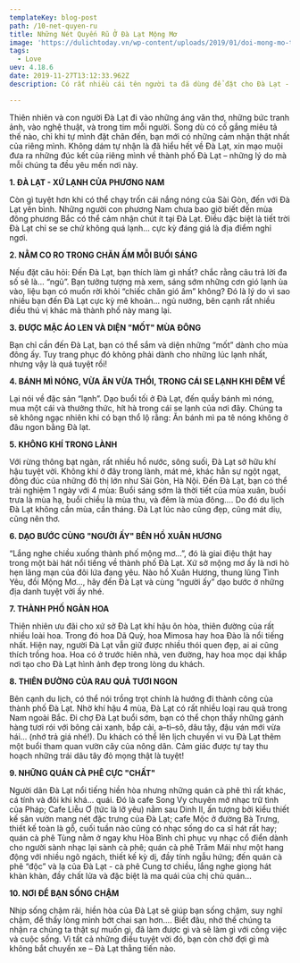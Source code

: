 ```yaml
---
templateKey: blog-post
path: /10-net-quyen-ru
title: Những Nét Quyến Rũ Ở Đà Lạt Mộng Mơ
image: 'https://dulichtoday.vn/wp-content/uploads/2019/01/doi-mong-mo-thung-lung-tinh-yeu-da-lat.jpg' 
tags:
  - Love
uev: 4.18.6
date: 2019-11-27T13:12:33.962Z
description: Có rất nhiều cái tên người ta đã dùng để đặt cho Đà Lạt - Thành phố Ngàn hoa, Xứ sở tình yêu, thành phố buồn, thành phố mộng mơ, Xứ hoa đào…

---
```



Thiên nhiên và con người Đà Lạt đi vào những áng văn thơ, những bức tranh ảnh, vào nghệ thuật, và trong tim mỗi người. Song dù có cố gắng miêu tả thế nào, chỉ khi tự mình đặt chân đến, bạn mới có những cảm nhận thật nhất của riêng mình. Không dám tự nhận là đã hiểu hết về Đà Lạt, xin mạo muội đưa ra những đúc kết của riêng mình về thành phố Đà Lạt – những lý do mà mỗi chúng ta đều yêu mến nơi này.     
 
**1. ĐÀ LẠT - XỨ LẠNH CỦA PHƯƠNG NAM**
 
 
Còn gì tuyệt hơn khi có thể chạy trốn cái nắng nóng của Sài Gòn, đến với Đà Lạt yên bình. Những người con phương Nam chưa bao giờ biết đến mùa đông phương Bắc có thể cảm nhận chút ít tại Đà Lạt. Điều đặc biệt là tiết trời Đà Lạt chỉ se se chứ không quá lạnh… cực kỳ đáng giá là địa điểm nghỉ ngơi. 
 
**2. NẰM CO RO TRONG CHĂN ẤM MỖI BUỔI SÁNG**
 
 
Nếu đặt câu hỏi: Đến Đà Lạt, bạn thích làm gì nhất? chắc rằng câu trả lời đa số sẽ là… “ngủ”. Bạn tưởng tượng mà xem, sáng sớm những cơn gió lạnh ùa vào, liệu bạn có muốn rời khỏi “chiếc chăn gió ấm” không? Đó là lý do vì sao nhiều bạn đến Đà Lạt cực kỳ mê khoản… ngủ nướng, bên cạnh rất nhiều điều thú vị khác mà thành phố này mang lại.     
 
**3. ĐƯỢC MẶC ÁO LEN VÀ DIỆN "MỐT" MÙA ĐÔNG**
 

Bạn chỉ cần đến Đà Lạt, bạn có thể sắm và diện những “mốt” dành cho mùa đông ấy. Tuy trang phục đó không phải dành cho những lúc lạnh nhất, nhưng vậy là quá tuyệt rồi! 
 
**4. BÁNH MÌ NÓNG, VỪA ĂN VỪA THỔI, TRONG CÁI SE LẠNH KHI ĐÊM VỀ**

Lại nói về đặc sản “lạnh”. Dạo buổi tối ở Đà Lạt, đến quầy bánh mì nóng, mua một cái và thưởng thức, hít hà trong cái se lạnh của nơi đây. Chúng ta sẽ không ngạc nhiên khi có bạn thổ lộ rằng: Ăn bánh mì pa tê nóng không ở đâu ngon bằng Đà lạt. 
 
**5. KHÔNG KHÍ TRONG LÀNH**

 
Với rừng thông bạt ngàn, rất nhiều hồ nước, sông suối, Đà Lạt sở hữu khí hậu tuyệt vời. Không khí ở đây trong lành, mát mẻ, khác hẳn sự ngột ngạt, đông đúc của những đô thị lớn như Sài Gòn, Hà Nội. Đến Đà Lạt, bạn có thể trải nghiệm 1 ngày với 4 mùa: Buổi sáng sớm là thời tiết của mùa xuân, buổi trưa là mùa hạ, buổi chiều là mùa thu, và đêm là mùa đông…. Do đó du lịch Đà Lạt không cần mùa, cần tháng. Đà Lạt lúc nào cũng đẹp, cũng mát diụ, cũng nên thơ. 
 
**6. DẠO BƯỚC CÙNG "NGƯỜI ẤY" BÊN HỒ XUÂN HƯƠNG**

 
“Lắng nghe chiều xuống thành phố mộng mơ…”, đó là giai điệu thật hay trong một bài hát nổi tiếng về thành phố Đà Lạt. Xứ sở mộng mơ ấy là nơi hò hẹn lãng mạn của đôi lứa đang yêu. Nào hồ Xuân Hương, thung lũng Tình Yêu, đồi Mộng Mơ…, hãy đến Đà Lạt và cùng “người ấy” dạo bước ở những địa danh tuyệt vời ấy nhé. 
 
**7. THÀNH PHỐ NGÀN HOA**

 
Thiên nhiên ưu đãi cho xứ sở Đà Lạt khí hậu ôn hòa, thiên đường của rất nhiều loài hoa. Trong đó hoa Dã Quỳ, hoa Mimosa hay hoa Đào là nổi tiếng nhất. Hiện nay, người Đà Lạt vẫn giữ được nhiều thói quen đẹp, ai ai cũng thích trồng hoa. Hoa có ở trước hiên nhà, ven đường, hay hoa mọc dại khắp nơi tạo cho Đà Lạt hình ảnh đẹp trong lòng du khách.     
 
**8. THIÊN ĐƯỜNG CỦA RAU QUẢ TƯƠI NGON**

 
Bên cạnh du lịch, có thể nói trồng trọt chính là hướng đi thành công của thành phố Đà Lạt. Nhờ khí hậu 4 mùa, Đà Lạt có rất nhiều loại rau quả trong Nam ngoài Bắc. Đi chợ Đà Lạt buổi sớm, bạn có thể chọn thấy những gánh hàng tươi rói với bông cải xanh, bắp cải, a–ti–sô, dâu tây, đậu ván mới vừa hái… (nhớ trả giá nhé!). Du khách có thể lên lịch chuyến vi vu Đà Lạt thêm một buổi tham quan vườn cây của nông dân. Cảm giác được tự tay thu hoạch những trái dâu tây đỏ mọng thật là tuyệt!
 
**9. NHỮNG QUÁN CÀ PHÊ CỰC "CHẤT"**
 

Người dân Đà Lạt nổi tiếng hiền hòa nhưng những quán cà phê thì rất khác, cá tính và đôi khi khá… quái. Đó là cafe Song Vy chuyên mở nhạc trữ tình của Pháp; Cafe Liễu Ơ (tức là lỡ yêu) nằm sau Dinh II, ấn tượng bởi kiểu thiết kế sân vườn mang nét đặc trưng của Đà Lạt; cafe Mộc ở đường Bà Trưng, thiết kế toàn là gỗ, cuối tuần nào cũng có nhạc sống do ca sĩ hát rất hay; quán cà phê Tùng nằm ở ngay khu Hòa Bình chỉ phục vụ nhạc cổ điển dành cho người sành nhạc lại sành cà phê; quán cà phê Trăm Mái như một hang động với nhiều ngõ ngách, thiết kế kỳ dị, đầy tính ngẫu hứng; đến quán cà phê “độc” và lạ của Đà Lạt - cà phê Cung tơ chiều, lắng nghe giọng hát khàn khàn, đầy chất lửa và đặc biệt là ma quái của chị chủ quán…
 
**10. NƠI ĐỂ BẠN SỐNG CHẬM**
 
Nhịp sống chậm rãi, hiền hòa của Đà Lạt sẽ giúp bạn sống chậm, suy nghĩ chậm, để thấy lòng mình bớt chai sạn hơn…. Biết đâu, nhờ thế chúng ta nhận ra chúng ta thật sự muốn gì, đã làm được gì và sẽ làm gì với công việc và cuộc sống. Vì tất cả những điều tuyệt vời đó, bạn còn chờ đợi gì mà không bắt chuyến xe – Đà Lạt thẳng tiến nào.